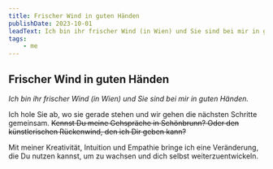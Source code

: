 ```yaml
---
title: Frischer Wind in guten Händen
publishDate: 2023-10-01
leadText: Ich bin ihr frischer Wind (in Wien) und Sie sind bei mir in guten Händen.
tags:
    - me
---
```


## Frischer Wind in guten Händen

_Ich bin ihr frischer Wind (in Wien) und Sie sind bei mir in guten Händen._

Ich hole Sie ab, wo sie gerade stehen und wir gehen die nächsten Schritte gemeinsam.
~~Kennst Du meine Gehspräche in Schönbrunn?
Oder den künstlerischen Rückenwind, den ich Dir geben kann?~~

Mit meiner Kreativität, Intuition und Empathie bringe ich eine Veränderung, die Du nutzen kannst, um zu wachsen und dich selbst weiterzuentwickeln.
